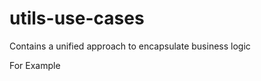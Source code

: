 # utils-use-cases

Contains a unified approach to encapsulate
business logic


For Example

```

```
